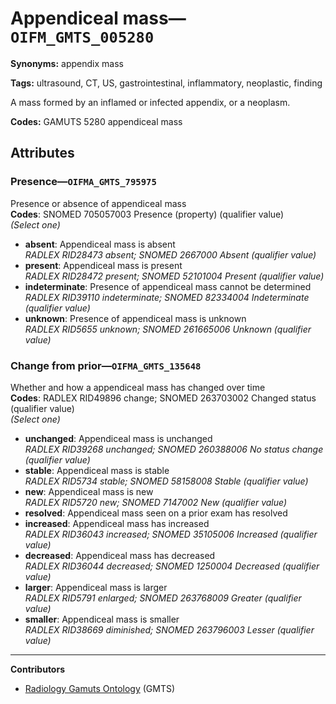 # Appendiceal mass—`OIFM_GMTS_005280`

**Synonyms:** appendix mass

**Tags:** ultrasound, CT, US, gastrointestinal, inflammatory, neoplastic, finding

A mass formed by an inflamed or infected appendix, or a neoplasm.

**Codes:** GAMUTS 5280 appendiceal mass

## Attributes

### Presence—`OIFMA_GMTS_795975`

Presence or absence of appendiceal mass  
**Codes**: SNOMED 705057003 Presence (property) (qualifier value)  
*(Select one)*

- **absent**: Appendiceal mass is absent  
_RADLEX RID28473 absent; SNOMED 2667000 Absent (qualifier value)_
- **present**: Appendiceal mass is present  
_RADLEX RID28472 present; SNOMED 52101004 Present (qualifier value)_
- **indeterminate**: Presence of appendiceal mass cannot be determined  
_RADLEX RID39110 indeterminate; SNOMED 82334004 Indeterminate (qualifier value)_
- **unknown**: Presence of appendiceal mass is unknown  
_RADLEX RID5655 unknown; SNOMED 261665006 Unknown (qualifier value)_

### Change from prior—`OIFMA_GMTS_135648`

Whether and how a appendiceal mass has changed over time  
**Codes**: RADLEX RID49896 change; SNOMED 263703002 Changed status (qualifier value)  
*(Select one)*

- **unchanged**: Appendiceal mass is unchanged  
_RADLEX RID39268 unchanged; SNOMED 260388006 No status change (qualifier value)_
- **stable**: Appendiceal mass is stable  
_RADLEX RID5734 stable; SNOMED 58158008 Stable (qualifier value)_
- **new**: Appendiceal mass is new  
_RADLEX RID5720 new; SNOMED 7147002 New (qualifier value)_
- **resolved**: Appendiceal mass seen on a prior exam has resolved  
- **increased**: Appendiceal mass has increased  
_RADLEX RID36043 increased; SNOMED 35105006 Increased (qualifier value)_
- **decreased**: Appendiceal mass has decreased  
_RADLEX RID36044 decreased; SNOMED 1250004 Decreased (qualifier value)_
- **larger**: Appendiceal mass is larger  
_RADLEX RID5791 enlarged; SNOMED 263768009 Greater (qualifier value)_
- **smaller**: Appendiceal mass is smaller  
_RADLEX RID38669 diminished; SNOMED 263796003 Lesser (qualifier value)_

---

**Contributors**

- [Radiology Gamuts Ontology](https://gamuts.net/) (GMTS)